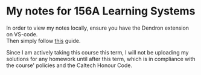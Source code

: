 # My notes for 156A Learning Systems 

In order to view my notes locally, ensure you have the Dendron extension on VS-code.  
Then simply follow [this](https://wiki.dendron.so/notes/6682fca0-65ed-402c-8634-94cd51463cc4/#remote-vault) guide.

Since I am actively taking this course this term, I will not be uploading my solutions for any homework until after this term,
which is in compliance with the course' policies and the Caltech Honour Code. 
